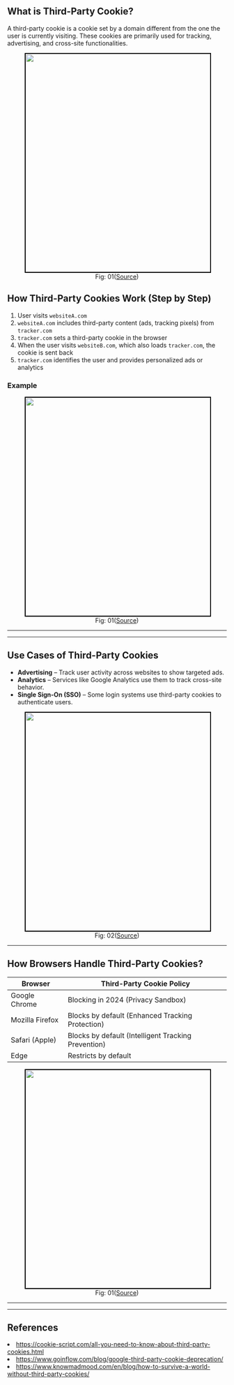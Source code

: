 ## What is Third-Party Cookie?
A third-party cookie is a cookie set by a domain different from the one the user is currently visiting. These cookies are primarily used for tracking, advertising, and cross-site functionalities.

<figure>
	<div align="center">
	<img src="/data/EdgeCaching/assets/ThirdParty.png" height="500" width="500" style="border: 2px solid black;"></div>
	<figcaption style="text-align: center">Fig: 01(<a href="https://cookie-script.com/all-you-need-to-know-about-third-party-cookies.html">Source</a>)</figcaption>  
</figure>

## How Third-Party Cookies Work (Step by Step)
1. User visits `websiteA.com`
2. `websiteA.com` includes third-party content (ads, tracking pixels) from `tracker.com`
3. `tracker.com` sets a third-party cookie in the browser
4. When the user visits `websiteB.com`, which also loads `tracker.com`, the cookie is sent back
5. `tracker.com` identifies the user and provides personalized ads or analytics


### Example

<figure>
	<div align="center">
	<img src="/data/EdgeCaching/assets/CookieFunction.jpg" height="500" width="500" style="border: 2px solid black;"></div>
	<figcaption style="text-align: center">Fig: 01(<a href="https://www.goinflow.com/blog/google-third-party-cookie-deprecation/">Source</a>)</figcaption>  
</figure>

---

---

## Use Cases of Third-Party Cookies
- **Advertising** – Track user activity across websites to show targeted ads.
- **Analytics** – Services like Google Analytics use them to track cross-site behavior.
- **Single Sign-On (SSO)** – Some login systems use third-party cookies to authenticate users.
  
<figure>
	<div align="center">
	<img src="/data/EdgeCaching/assets/type_tpc.png" height="500" width="500" style="border: 2px solid black;"></div>
	<figcaption style="text-align: center">Fig: 02(<a href="https://www.knowmadmood.com/en/blog/how-to-survive-a-world-without-third-party-cookies/">Source</a>)</figcaption>  
</figure>


---
<!--
## Difference Between First-Party and Third-Party Cookies
| Feature          | First-Party Cookies     | Third-Party Cookies  |
|-----------------|----------------|----------------|
| Set By         | The website you visit  | A different website (e.g., ad tracker) |
| Use Case       | Logins, preferences, shopping carts | Advertising, tracking, analytics |
| Access Scope   | Only by the same website | Can be accessed by multiple websites |
| Security Risks | Lower risk | Higher privacy concerns |
-->

## How Browsers Handle Third-Party Cookies?
| Browser       | Third-Party Cookie Policy |
|--------------|--------------------------|
| Google Chrome | Blocking in 2024 (Privacy Sandbox) |
| Mozilla Firefox | Blocks by default (Enhanced Tracking Protection) |
| Safari (Apple) | Blocks by default (Intelligent Tracking Prevention) |
| Edge | Restricts by default |

<figure>
	<div align="center">
	<img src="/data/EdgeCaching/assets/cookieGone.webp" height="500" width="500" style="border: 2px solid black;"></div>
	<figcaption style="text-align: center">Fig: 01(<a href="https://www.sovrn.com/blog/the-coming-end-of-third-party-cookies-what-publishers-can-do-now/">Source</a>)</figcaption>  
</figure>

---
<!-- 
## Alternatives to Third-Party Cookies (Post-Cookie Era)
- First-Party Data Collection – Websites store data directly instead of using external trackers.
- Server-Side Tracking – Store user data on the server instead of the browser.
- Google's Privacy Sandbox – Federated Learning of Cohorts (FLoC), Topics API.
- Fingerprinting & Local Storage – Store unique user data without cookies.
- Contextual Advertising – Ads based on page content instead of user tracking.

-->
---

## References
<li><a href='https://cookie-script.com/all-you-need-to-know-about-third-party-cookies.html'>https://cookie-script.com/all-you-need-to-know-about-third-party-cookies.html</a>

<li><a href='https://www.goinflow.com/blog/google-third-party-cookie-deprecation/'>https://www.goinflow.com/blog/google-third-party-cookie-deprecation/</a>

<li><a href='https://www.knowmadmood.com/en/blog/how-to-survive-a-world-without-third-party-cookies/'>https://www.knowmadmood.com/en/blog/how-to-survive-a-world-without-third-party-cookies/</a>